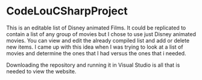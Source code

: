 # CodeLouCSharpProject
This is an editable list of Disney animated Films.
It could be replicated to contain a list of any group of movies but I chose to use just Disney animated movies.
You can view and edit the already compiled list and add or delete new items.
I came up with this idea when I was trying to look at a list of movies and determine the ones that I had versus the ones that i needed.


Downloading the repository and running it in Visual Studio is all that is needed to view the website.
